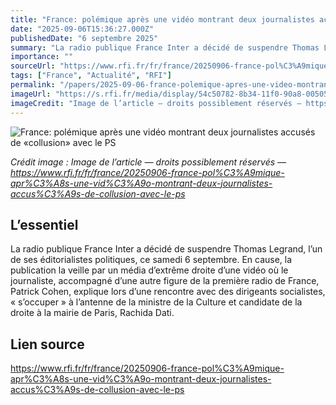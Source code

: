 ```yaml
---
title: "France: polémique après une vidéo montrant deux journalistes accusés de «collusion» avec le PS"
date: "2025-09-06T15:36:27.000Z"
publishedDate: "6 septembre 2025"
summary: "La radio publique France Inter a décidé de suspendre Thomas Legrand, l’un de ses éditorialistes politiques, ce samedi 6 septembre. En cause, la publication la veille par un média d’extrême droite d’une vidéo où le journaliste, accompagné d’une autre figure de la première radio de France, Patrick Cohen, explique lors d’une rencontre avec des dirigeants socialistes, « s’occuper » à l’antenne de la ministre de la Culture et candidate de la droite à la mairie de Paris, Rachida Dati."
importance: ""
sourceUrl: "https://www.rfi.fr/fr/france/20250906-france-pol%C3%A9mique-apr%C3%A8s-une-vid%C3%A9o-montrant-deux-journalistes-accus%C3%A9s-de-collusion-avec-le-ps"
tags: ["France", "Actualité", "RFI"]
permalink: "/papers/2025-09-06-france-polemique-apres-une-video-montrant-deux-journalistes-accuses-de-collusion-avec-le-ps"
imageUrl: "https://s.rfi.fr/media/display/54c50782-8b34-11f0-90a8-005056a90284/w:1280/p:16x9/france-thomas-legrand-patrick-cohen.jpg"
imageCredit: "Image de l’article — droits possiblement réservés — https://www.rfi.fr/fr/france/20250906-france-pol%C3%A9mique-apr%C3%A8s-une-vid%C3%A9o-montrant-deux-journalistes-accus%C3%A9s-de-collusion-avec-le-ps"
---
```


![France: polémique après une vidéo montrant deux journalistes accusés de «collusion» avec le PS](https://s.rfi.fr/media/display/54c50782-8b34-11f0-90a8-005056a90284/w:1280/p:16x9/france-thomas-legrand-patrick-cohen.jpg)

*Crédit image : Image de l’article — droits possiblement réservés — https://www.rfi.fr/fr/france/20250906-france-pol%C3%A9mique-apr%C3%A8s-une-vid%C3%A9o-montrant-deux-journalistes-accus%C3%A9s-de-collusion-avec-le-ps*

## L’essentiel

La radio publique France Inter a décidé de suspendre Thomas Legrand, l’un de ses éditorialistes politiques, ce samedi 6 septembre. En cause, la publication la veille par un média d’extrême droite d’une vidéo où le journaliste, accompagné d’une autre figure de la première radio de France, Patrick Cohen, explique lors d’une rencontre avec des dirigeants socialistes, « s’occuper » à l’antenne de la ministre de la Culture et candidate de la droite à la mairie de Paris, Rachida Dati.

## Lien source

https://www.rfi.fr/fr/france/20250906-france-pol%C3%A9mique-apr%C3%A8s-une-vid%C3%A9o-montrant-deux-journalistes-accus%C3%A9s-de-collusion-avec-le-ps
